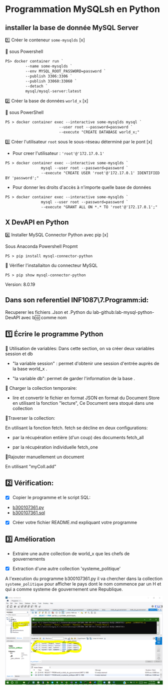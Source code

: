 

# Programmation MySQLsh en Python




## installer la base de donnée MySQL Server

:one: Créer le conteneur `some-mysqlds` [x]

:pushpin: sous Powershell

```
PS> docker container run `
         --name some-mysqlds `
         --env MYSQL_ROOT_PASSWORD=password `
         --publish 3306:3306 `
         --publish 33060:33060 `
         --detach `
         mysql/mysql-server:latest
```

:two: Créer la base de données `world_x` [x]

:pushpin: sous PowerShell

```
PS > docker container exec --interactive some-mysqlds mysql `
                        --user root --password=password `
                        --execute "CREATE DATABASE world_x;"
```


:three: Créer l'utilisateur `root` sous le sous-réseau déterminé par le pont  [x]

* Pour creer l'utilisateur : `'root'@'172.17.0.1'`

```
PS > docker container exec --interactive some-mysqlds `
                mysql --user root --password=password `
                --execute "CREATE USER 'root'@'172.17.0.1' IDENTIFIED BY 'password';"
```

* Pour donner les droits d'accès à n'importe quelle base de données

```
PS > docker container exec --interactive some-mysqlds `
                mysql --user root --password=password `
                --execute "GRANT ALL ON *.* TO 'root'@'172.17.0.1';"
```

## X DevAPI en Python


:four: Installer MySQL Connector Python avec pip [x]

Sous Anaconda Powershell Propmt

```
PS > pip install mysql-connector-python
```
:round_pushpin: Vérifier l'installaiton du connecteur MySQL 

```
PS > pip show mysql-connector-python 
```
Version: 8.0.19

## Dans son referentiel INF1087\7.Programm\:id:

Recuperer les fichiers .Json et .Python du lab-github:lab-mysql-python-DevAPI avec b:id: comme nom


## :one: Écrire le programme Python

📌 Utilisation de variables: Dans cette section, on va créer deux variables session et db

* "la variable session" : permet d'obtenir une session d'entrée auprès de la base world_x .

* "la variable db": permet de garder l'information de la base .

📌 Charger la collection temporaire:

* lire et convertir le fichier en format JSON en format du Document Store en utilisant la fonction "lecture", Ce Document sera stoqué dans une collection
 
📌Traverser la collection: 

En utilisant la fonction fetch. fetch se décline en deux configurations:

- par la récupération entière (d'un coup) des documents fetch_all

- par la récupération individuelle fetch_one

📌Rajouter manuellement un document

En utilisant "myColl.add"


## :two: Vérification: 

- [x] Copier le programme et le script SQL:	

* [b300107361.py](b300107361.py)
* [b300107361.sql](b300107361.sql)

- [x] Créer votre fichier README.md expliquant votre programme	



## :three: Amélioration	

* Extraire une autre collection de world_x que les chefs de gouvernements
 
- [x]  Extraction d'une autre  collection 'systeme_politique' 

A l'execution du programme b300107361.py il va chercher dans la collection `systeme_politique` pour afficher le pays dont le nom commence par un H et qui a comme systeme de gouvernement une Republique.
 
![image](test.PNG)
 